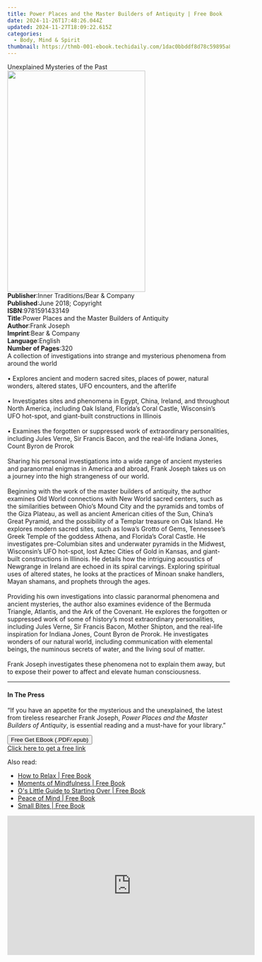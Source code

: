 ```yaml
---
title: Power Places and the Master Builders of Antiquity | Free Book
date: 2024-11-26T17:48:26.044Z
updated: 2024-11-27T18:09:22.615Z
categories:
  - Body, Mind & Spirit
thumbnail: https://thmb-001-ebook.techidaily.com/1dac0bbddf8d78c59895a8f8084ca2948d7c4d04a6992a00c3e96948012698db.jpg
---
```

<main id="book-container">
  <div class="flex flex-col">
    <div class="book-brief flex-1 py-6 px-4 sm:p-6 md:py-10 md:px-8">
      <!-- brief-->
      <div class="book-brief-main">Unexplained Mysteries of the Past</div>
    </div>
    <div
      class="book-meta-info flex-1 grid gap-4 col-start-1 col-end-3 row-start-1 sm:mb-6 sm:grid-cols-4 lg:gap-6 lg:col-start-2 lg:row-end-6 lg:row-span-6 lg:mb-0"
    >
      <div
        class="book-meta-info-left place-content-center mt-4 p-4 text-sm leading-6 col-start-2 col-span-2 dark:text-slate-400"
      >
        <img
          class="w-full h-500 object-cover rounded-lg sm:h-255 sm:col-span-2 lg:col-span-full"
          src="https://img-001-ebook.techidaily.com/aad840cbcd1f7e76dea11462e9b1082fb96ad77128024b5f465fa825806a1818.jpg"
          alt=""
          width="312"
          height="500"
        />
      </div>
      <div
        class="book-meta-info-right mt-2 col-start-1 row-start-2 col-span-3 self-center"
      >
        <!-- meta data  -->
        <div class="flex flex-col px-4 md:px-8">
          <div class="flex-1">
            <strong>Publisher</strong>:<span class="px-2"
              >Inner Traditions/Bear &amp; Company</span
            >
          </div>
          <div class="flex-1">
            <strong>Published</strong>:<span class="px-2"
              >June 2018; Copyright</span
            >
          </div>
          <div class="flex-1">
            <strong>ISBN</strong>:<span class="px-2">9781591433149</span>
          </div>
          <div class="flex-1">
            <strong>Title</strong>:<span class="px-2"
              >Power Places and the Master Builders of Antiquity</span
            >
          </div>
          <div class="flex-1">
            <strong>Author</strong>:<span class="px-2">Frank Joseph</span>
          </div>
          <div class="flex-1">
            <strong>Imprint</strong>:<span class="px-2"
              >Bear &amp; Company</span
            >
          </div>
          <div class="flex-1">
            <strong>Language</strong>:<span class="px-2">English</span>
          </div>
          <div class="flex-1">
            <strong>Number of Pages</strong>:<span class="px-2">320</span>
          </div>
        </div>
      </div>
    </div>
    <div class="book-description flex-1 py-6 px-4 sm:p-6 md:py-10 md:px-8">
      <div class="book-description-main">
        <div accordion-content="" id="description">
          A collection of investigations into strange and mysterious phenomena
          from around the world <br /><br />• Explores ancient and modern sacred
          sites, places of power, natural wonders, altered states, UFO
          encounters, and the afterlife <br /><br />• Investigates sites and
          phenomena in Egypt, China, Ireland, and throughout North America,
          including Oak Island, Florida’s Coral Castle, Wisconsin’s UFO
          hot-spot, and giant-built constructions in Illinois <br /><br />•
          Examines the forgotten or suppressed work of extraordinary
          personalities, including Jules Verne, Sir Francis Bacon, and the
          real-life Indiana Jones, Count Byron de Prorok <br /><br />Sharing his
          personal investigations into a wide range of ancient mysteries and
          paranormal enigmas in America and abroad, Frank Joseph takes us on a
          journey into the high strangeness of our world. <br /><br />Beginning
          with the work of the master builders of antiquity, the author examines
          Old World connections with New World sacred centers, such as the
          similarities between Ohio’s Mound City and the pyramids and tombs of
          the Giza Plateau, as well as ancient American cities of the Sun,
          China’s Great Pyramid, and the possibility of a Templar treasure on
          Oak Island. He explores modern sacred sites, such as Iowa’s Grotto of
          Gems, Tennessee’s Greek Temple of the goddess Athena, and Florida’s
          Coral Castle. He investigates pre-Columbian sites and underwater
          pyramids in the Midwest, Wisconsin’s UFO hot-spot, lost Aztec Cities
          of Gold in Kansas, and giant-built constructions in Illinois. He
          details how the intriguing acoustics of Newgrange in Ireland are
          echoed in its spiral carvings. Exploring spiritual uses of altered
          states, he looks at the practices of Minoan snake handlers, Mayan
          shamans, and prophets through the ages. <br /><br />Providing his own
          investigations into classic paranormal phenomena and ancient
          mysteries, the author also examines evidence of the Bermuda Triangle,
          Atlantis, and the Ark of the Covenant. He explores the forgotten or
          suppressed work of some of history’s most extraordinary personalities,
          including Jules Verne, Sir Francis Bacon, Mother Shipton, and the
          real-life inspiration for Indiana Jones, Count Byron de Prorok. He
          investigates wonders of our natural world, including communication
          with elemental beings, the numinous secrets of water, and the living
          soul of matter. <br /><br />Frank Joseph investigates these phenomena
          not to explain them away, but to expose their power to affect and
          elevate human consciousness.
        </div>
        <div class="accordion-fader"></div>
      </div>
    </div>
    <div class="book-excerpts flex-1 py-6 px-4 sm:p-6 md:py-10 md:px-8">
      <!-- excerpts-->
      <div class="book-excerpts-main">
        <hr />
        <h4 class="placeholder placeholder-heading">
          <span>In The Press</span>
        </h4>
        <p>
          “If you have an appetite for the mysterious and the unexplained, the
          latest from tireless researcher Frank Joseph,<i>
            Power Places and the Master Builders of Antiquity</i
          >, is essential reading and a must-have for your library.”
        </p>
      </div>
    </div>
    <div
      class="book-about-author flex-1 py-6 px-4 sm:p-6 md:py-10 md:px-8"
    ></div>
    <div class="book-free-get flex-1 py-6 px-4 sm:p-6 md:py-10 md:px-8">
      <button
        id="btn-free-get"
        class="bg-blue-500 hover:bg-blue-700 text-white font-bold py-2 px-4 rounded"
      >
        Free Get EBook (.PDF/.epub)
      </button>
      <div id="countdown-display" class="px-2 text-lg mt-2"></div>
      <a
        id="free-link"
        class="hidden bg-blue-500 hover:bg-blue-700 text-white font-bold py-2 px-4 rounded"
        href="https://www.ebooks.com/en-us/book/95917947/power-places-and-the-master-builders-of-antiquity/frank-joseph/"
        target="_blank"
        >Click here to get a free link</a
      >
    </div>
    <script>
      let countdownTime = 0;
      let countdownInterval = null;
      document
        .getElementById('btn-free-get')
        .addEventListener('click', startCountdown);
      function startCountdown() {
        countdownTime = new Date().getTime() + 60000 * 3;
        countdownInterval = setInterval(updateCountdown, 1000);
        document.getElementById('btn-free-get').disabled = true;
        document
          .getElementById('btn-free-get')
          .classList.add('bg-gray-500', 'cursor-not-allowed');
      }
      function updateCountdown() {
        let currentTime = new Date().getTime();
        let timeLeft = countdownTime - currentTime;
        let secondsLeft = Math.floor(timeLeft / 1000);
        document.getElementById('countdown-display').innerHTML =
          `Remaining time: ${secondsLeft} seconds.`;
        if (secondsLeft <= 0) {
          clearInterval(countdownInterval);
          document.getElementById('btn-free-get').classList.add('hidden');
          document.getElementById('free-link').classList.remove('hidden');
          document.getElementById('countdown-display').innerHTML = '';
        }
      }
    </script>
  </div>
</main>

<ins class="adsbygoogle"
      style="display:block"
      data-ad-client="ca-pub-7571918770474297"
      data-ad-slot="8358498916"
      data-ad-format="auto"
      data-full-width-responsive="true"></ins>
    

<span class="atpl-alsoreadstyle">Also read:</span>
<div><ul>
<li><a href="https://novels-ebooks.techidaily.com/2550585-9781941529096-how-to-relax/"><u>How to Relax | Free Book</u></a></li>
<li><a href="https://novels-ebooks.techidaily.com/2550560-9781937006501-moments-of-mindfulness/"><u>Moments of Mindfulness | Free Book</u></a></li>
<li><a href="https://novels-ebooks.techidaily.com/2550779-9781250070074-os-little-guide-to-starting-over/"><u>O's Little Guide to Starting Over | Free Book</u></a></li>
<li><a href="https://novels-ebooks.techidaily.com/2550558-9781937006488-peace-of-mind/"><u>Peace of Mind | Free Book</u></a></li>
<li><a href="https://novels-ebooks.techidaily.com/2550553-9781937006372-small-bites/"><u>Small Bites | Free Book</u></a></li>
</ul></div>

<!-- affiliate ads begin -->
<iframe width="560" height="315" src="https://www.youtube.com/embed/X18Dq7rV-xI?si=twFfXIPD0TFmC5EM&autoplay=1" title="YouTube video player" frameborder="0" allow="accelerometer; autoplay; clipboard-write; encrypted-media; gyroscope; picture-in-picture; web-share" referrerpolicy="strict-origin-when-cross-origin" allowfullscreen></iframe>
<!-- affiliate ads end -->

